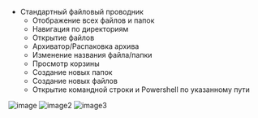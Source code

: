  - Стандартный файловый проводник
   - Отображение всех файлов и папок
   - Навигация по директориям
   - Открытие файлов
   - Архиватор/Распаковка архива
   - Изменение названия файла/папки
   - Просмотр корзины
   - Создание новых папок
   - Создание новых файлов
   - Открытие командной строки и Powershell по указанному пути

![image](https://github.com/DaniilSob2004/FileExplorer/assets/106149184/749930f7-c531-45c2-b40b-8823c6a2918d)
![image2](https://github.com/DaniilSob2004/FileExplorer/assets/106149184/91ff1264-60f8-4423-92ff-1a9757a3a9b5)
![image3](https://github.com/DaniilSob2004/FileExplorer/assets/106149184/825b3977-dcd0-4e6e-9d3f-87bb6c4820f0)